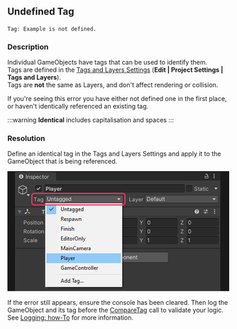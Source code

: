 ## Undefined Tag

```
Tag: Example is not defined.
```

### Description

Individual GameObjects have tags that can be used to identify them.  
Tags are defined in the [Tags and Layers Settings](https://docs.unity3d.com/Manual/class-TagManager.html) (**Edit | Project Settings | Tags and Layers**).  
Tags are **not** the same as Layers, and don't affect rendering or collision.  

If you're seeing this error you have either not defined one in the first place, or haven't identically referenced an existing tag.  

:::warning
**Identical** includes capitalisation and spaces
:::

### Resolution
Define an identical tag in the Tags and Layers Settings and apply it to the GameObject that is being referenced.  

![Tag Dropdown](tag-dropdown.png)  

If the error still appears, ensure the console has been cleared. Then log the GameObject and its tag before the [CompareTag](https://docs.unity3d.com/ScriptReference/GameObject.CompareTag.html) call to validate your logic.
See [Logging: how-To](../../Debugging/Logging/How-to.md) for more information.